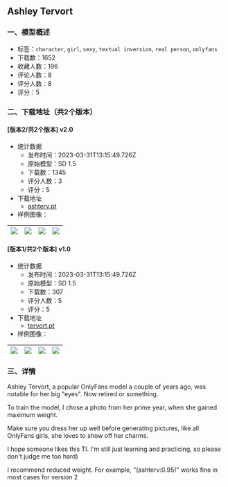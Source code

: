 ## Ashley Tervort
### 一、模型概述

- 标签：`character`, `girl`, `sexy`, `textual inversion`, `real person`, `onlyfans`
- 下载数：1652
- 收藏人数：196
- 评论人数：8
- 评分人数：8
- 评分：5

### 二、下载地址（共2个版本）

#### [版本2/共2个版本] v2.0

- 统计数据
  - 发布时间：2023-03-31T13:15:49.726Z
  - 原始模型：SD 1.5
  - 下载数：1345
  - 评分人数：3
  - 评分：5
- 下载地址
  - [ashterv.pt](https://civitai.com/api/download/models/32480)
- 样例图像：

| <img src="https://image.civitai.com/xG1nkqKTMzGDvpLrqFT7WA/41033720-708c-425a-25c3-3f94b7e05d00/width=450/370121.jpeg" /> | <img src="https://image.civitai.com/xG1nkqKTMzGDvpLrqFT7WA/e1ac3f2b-ef4e-48c3-02f6-5d1c182e5d00/width=450/370129.jpeg" /> | <img src="https://image.civitai.com/xG1nkqKTMzGDvpLrqFT7WA/d4fee034-1741-4d85-79c9-60ee2b71b700/width=450/370128.jpeg" /> | <img src="https://image.civitai.com/xG1nkqKTMzGDvpLrqFT7WA/2bbb6ab7-e353-40e2-080c-26718f845100/width=450/370127.jpeg" /> |
| ---- | ---- | ---- | ---- |

#### [版本1/共2个版本] v1.0

- 统计数据
  - 发布时间：2023-03-31T13:15:49.726Z
  - 原始模型：SD 1.5
  - 下载数：307
  - 评分人数：5
  - 评分：5
- 下载地址
  - [tervort.pt](https://civitai.com/api/download/models/30129)
- 样例图像：

| <img src="https://image.civitai.com/xG1nkqKTMzGDvpLrqFT7WA/bbdf6f8c-a805-4afc-8712-1071a4892400/width=450/341754.jpeg" /> | <img src="https://image.civitai.com/xG1nkqKTMzGDvpLrqFT7WA/cdcada90-6d9d-426d-d6f3-53026b308b00/width=450/341761.jpeg" /> | <img src="https://image.civitai.com/xG1nkqKTMzGDvpLrqFT7WA/526e175e-475e-4abd-aade-b50c43546f00/width=450/341760.jpeg" /> | <img src="https://image.civitai.com/xG1nkqKTMzGDvpLrqFT7WA/f450a424-df1c-4b52-2553-7eb461f90200/width=450/341759.jpeg" /> |
| ---- | ---- | ---- | ---- |


### 三、详情
<p>Ashley Tervort, a popular OnlyFans model a couple of years ago, was notable for her big "eyes". Now retired or something.</p><p>To train the model, I chose a photo from her prime year, when she gained maximum weight.</p><p>Make sure you dress her up well before generating pictures, like all OnlyFans girls, she loves to show off her charms.</p><p>I hope someone likes this TI. I'm still just learning and practicing, so please don't judge me too hard)</p><p>I recommend reduced weight. For example, "(ashterv:0.95)" works fine in most cases for version 2</p>